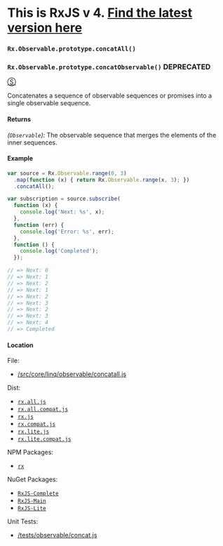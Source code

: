 # This is RxJS v 4. [Find the latest version here](https://github.com/reactivex/rxjs)
### `Rx.Observable.prototype.concatAll()` ###
### `Rx.Observable.prototype.concatObservable()` **DEPRECATED** ###
[&#x24C8;](https://github.com/Reactive-Extensions/RxJS/blob/master/src/core/linq/observable/concatall.js "View in source")

Concatenates a sequence of observable sequences or promises into a single observable sequence.

#### Returns
*(`Observable`)*: The observable sequence that merges the elements of the inner sequences.

#### Example
```js
var source = Rx.Observable.range(0, 3)
  .map(function (x) { return Rx.Observable.range(x, 3); })
  .concatAll();

var subscription = source.subscribe(
  function (x) {
    console.log('Next: %s', x);
  },
  function (err) {
    console.log('Error: %s', err);
  },
  function () {
    console.log('Completed');
  });

// => Next: 0
// => Next: 1
// => Next: 2
// => Next: 1
// => Next: 2
// => Next: 3
// => Next: 2
// => Next: 3
// => Next: 4
// => Completed
```

#### Location

File:
- [/src/core/linq/observable/concatall.js](https://github.com/Reactive-Extensions/RxJS/blob/master/src/core/linq/observable/concatall.js)

Dist:
- [`rx.all.js`](https://github.com/Reactive-Extensions/RxJS/blob/master/dist/rx.all.js)
- [`rx.all.compat.js`](https://github.com/Reactive-Extensions/RxJS/blob/master/dist/rx.all.compat.js)
- [`rx.js`](https://github.com/Reactive-Extensions/RxJS/blob/master/dist/rx.js)
- [`rx.compat.js`](https://github.com/Reactive-Extensions/RxJS/blob/master/dist/rx.compat.js)
- [`rx.lite.js`](https://github.com/Reactive-Extensions/RxJS/blob/master/dist/rx.lite.js)
- [`rx.lite.compat.js`](https://github.com/Reactive-Extensions/RxJS/blob/master/dist/rx.lite.compat.js)

NPM Packages:
- [`rx`](https://www.npmjs.org/package/rx)

NuGet Packages:
- [`RxJS-Complete`](http://www.nuget.org/packages/RxJS-Complete/)
- [`RxJS-Main`](http://www.nuget.org/packages/RxJS-Main/)
- [`RxJS-Lite`](http://www.nuget.org/packages/RxJS-Lite/)

Unit Tests:
- [/tests/observable/concat.js](https://github.com/Reactive-Extensions/RxJS/blob/master/tests/observable/concat.js)
